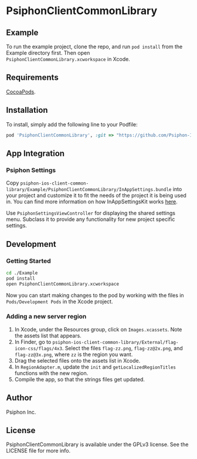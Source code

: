 # PsiphonClientCommonLibrary

## Example

To run the example project, clone the repo, and run `pod install` from the Example directory first. Then open `PsiphonClientCommonLibrary.xcworkspace` in Xcode.

## Requirements

[CocoaPods](https://cocoapods.org/).

## Installation

To install, simply add the following line to your Podfile:

```ruby
pod 'PsiphonClientCommonLibrary', :git => "https://github.com/Psiphon-Inc/psiphon-ios-client-common-library.git"
```

## App Integration

### Psiphon Settings

Copy `psiphon-ios-client-common-library/Example/PsiphonClientCommonLibrary/InAppSettings.bundle` into your project and customize it to fit the needs of the project it is being used in. You can find more information on how InAppSettingsKit works [here](https://github.com/Psiphon-Inc/InAppSettingsKit/blob/master/README.md).

Use `PsiphonSettingsViewController` for displaying the shared settings menu. Subclass it to provide any functionality for new project specific settings.

## Development

### Getting Started
```bash
cd ./Example
pod install
open PsiphonClientCommonLibrary.xcworkspace
```
Now you can start making changes to the pod by working with the files in `Pods/Development Pods` in the Xcode project.

### Adding a new server region

1. In Xcode, under the Resources group, click on `Images.xcassets`. Note the assets list that appears.
2. In Finder, go to `psiphon-ios-client-common-library/External/flag-icon-css/flags/4x3`. Select the files `flag-zz.png`, `flag-zz@2x.png`, and `flag-zz@3x.png`, where `zz` is the region you want.
3. Drag the selected files onto the assets list in Xcode.
4. In `RegionAdapter.m`, update the `init` and `getLocalizedRegionTitles` functions with the new region.
5. Compile the app, so that the strings files get updated.

## Author

Psiphon Inc.

## License

PsiphonClientCommonLibrary is available under the GPLv3 license. See the LICENSE file for more info.
